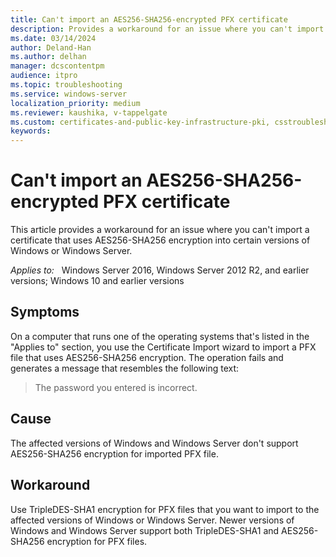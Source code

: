 ```yaml
---
title: Can't import an AES256-SHA256-encrypted PFX certificate
description: Provides a workaround for an issue where you can't import a certificate that uses AES256-SHA256 encryption into certain versions of Windows or Windows Server.
ms.date: 03/14/2024
author: Deland-Han
ms.author: delhan
manager: dcscontentpm
audience: itpro
ms.topic: troubleshooting
ms.service: windows-server
localization_priority: medium
ms.reviewer: kaushika, v-tappelgate
ms.custom: certificates-and-public-key-infrastructure-pki, csstroubleshoot
keywords: 
---
```


# Can't import an AES256-SHA256-encrypted PFX certificate

This article provides a workaround for an issue where you can't import a certificate that uses AES256-SHA256 encryption into certain versions of Windows or Windows Server.

_Applies to:_ &nbsp; Windows Server 2016, Windows Server 2012 R2, and earlier versions; Windows 10 and earlier versions

## Symptoms

On a computer that runs one of the operating systems that's listed in the "Applies to" section, you use the Certificate Import wizard to import a PFX file that uses AES256-SHA256 encryption. The operation fails and generates a message that resembles the following text:

> The password you entered is incorrect.

## Cause

The affected versions of Windows and Windows Server don't support AES256-SHA256 encryption for imported PFX file.

## Workaround

Use TripleDES-SHA1 encryption for PFX files that you want to import to the affected versions of Windows or Windows Server. Newer versions of Windows and Windows Server support both TripleDES-SHA1 and AES256-SHA256 encryption for PFX files.

